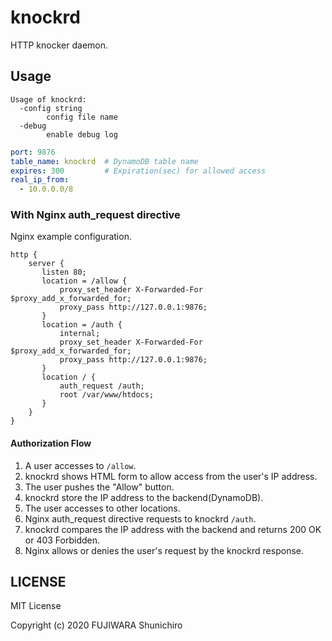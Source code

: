 # knockrd

HTTP knocker daemon.

## Usage

```console
Usage of knockrd:
  -config string
    	config file name
  -debug
    	enable debug log
```

```yaml
port: 9876
table_name: knockrd  # DynamoDB table name
expires: 300         # Expiration(sec) for allowed access
real_ip_from:
  - 10.0.0.0/8
```

### With Nginx auth_request directive

Nginx example configuration.

```
http {
    server {
       listen 80;
       location = /allow {
           proxy_set_header X-Forwarded-For $proxy_add_x_forwarded_for;
           proxy_pass http://127.0.0.1:9876;
       }
       location = /auth {
           internal;
           proxy_set_header X-Forwarded-For $proxy_add_x_forwarded_for;
           proxy_pass http://127.0.0.1:9876;
       }
       location / {
           auth_request /auth;
           root /var/www/htdocs;
       }
    }
}
```

#### Authorization Flow

1. A user accesses to `/allow`.
1. knockrd shows HTML form to allow access from the user's IP address.
1. The user pushes the "Allow" button.
1. knockrd store the IP address to the backend(DynamoDB).
1. The user accesses to other locations.
1. Nginx auth_request directive requests to knockrd `/auth`.
1. knockrd compares the IP address with the backend and returns 200 OK or 403 Forbidden.
1. Nginx allows or denies the user's request by the knockrd response.

## LICENSE

MIT License

Copyright (c) 2020 FUJIWARA Shunichiro
